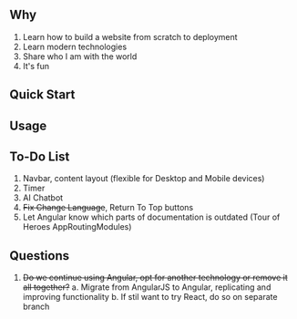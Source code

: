 ## Why
1. Learn how to build a website from scratch to deployment
2. Learn modern technologies
3. Share who I am with the world
4. It's fun

## Quick Start
## Usage

## To-Do List
1. Navbar, content layout (flexible for Desktop and Mobile devices)
2. Timer
3. AI Chatbot
4. ~~Fix Change Language~~, Return To Top buttons
5. Let Angular know which parts of documentation is outdated (Tour of Heroes AppRoutingModules)

## Questions
1. ~~Do we continue using Angular, opt for another technology or remove it all together?~~
    a. Migrate from AngularJS to Angular, replicating and improving functionality
    b. If stil want to try React, do so on separate branch